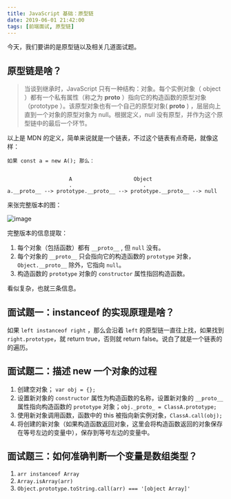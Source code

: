 ```yaml
---
title: JavaScript 基础：原型链
date: 2019-06-01 21:42:00
tags: [前端面试, 原型链]
---
```


今天，我们要讲的是原型链以及相关几道面试题。

<!--more-->

## 原型链是啥？

> 当谈到继承时，JavaScript 只有一种结构：对象。每个实例对象（ object ）都有一个私有属性（称之为 __proto__ ）指向它的构造函数的原型对象（prototype ）。该原型对象也有一个自己的原型对象( __proto__ ) ，层层向上直到一个对象的原型对象为 null。根据定义，null 没有原型，并作为这个原型链中的最后一个环节。

以上是 MDN 的定义，简单来说就是一个链表，不过这个链表有点奇葩，就像这样：

```
如果 const a = new A(); 那么：


                    A                    Object
                    .                       .   
a.__proto__ --> prototype.__proto__ --> prototype.__proto__ --> null
```

来张完整版本的图：

![image](https://user-images.githubusercontent.com/11524612/58749311-1b18c300-84b7-11e9-969a-44578d9da420.png)

完整版本的信息提取：

1. 每个对象（包括函数）都有 `__proto__` , 但 `null` 没有。
2. 每个对象的 `__proto__` 只会指向它的构造函数的 `prototype` 对象，`Object.__proto__` 除外，它指向 `null`。
3. 构造函数的 `prototype` 对象的 `constructor` 属性指回构造函数。

看似复杂，也就三条信息。

## 面试题一：instanceof 的实现原理是啥？

如果 `left instanceof right` ，那么会沿着 `left` 的原型链一直往上找，如果找到 `right.prototype`，就 return true，否则就 return false。说白了就是一个链表的的遍历。

## 面试题二：描述 new 一个对象的过程

1. 创建空对象； `var obj = {};`
2. 设置新对象的 `constructor` 属性为构造函数的名称，设置新对象的 `__proto__`属性指向构造函数的 `prototype` 对象；`obj._proto_ = ClassA.prototype;`
3. 使用新对象调用函数，函数中的 this 被指向新实例对象，`ClassA.call(obj);`
4. 将创建的新对象（如果构造函数返回对象，这里会将构造函数返回的对象保存在等号左边的变量中），保存到等号左边的变量中。

## 面试题三：如何准确判断一个变量是数组类型？

1. `arr instanceof Array`
2. `Array.isArray(arr)`
3. `Object.prototype.toString.call(arr) === '[object Array]'`




